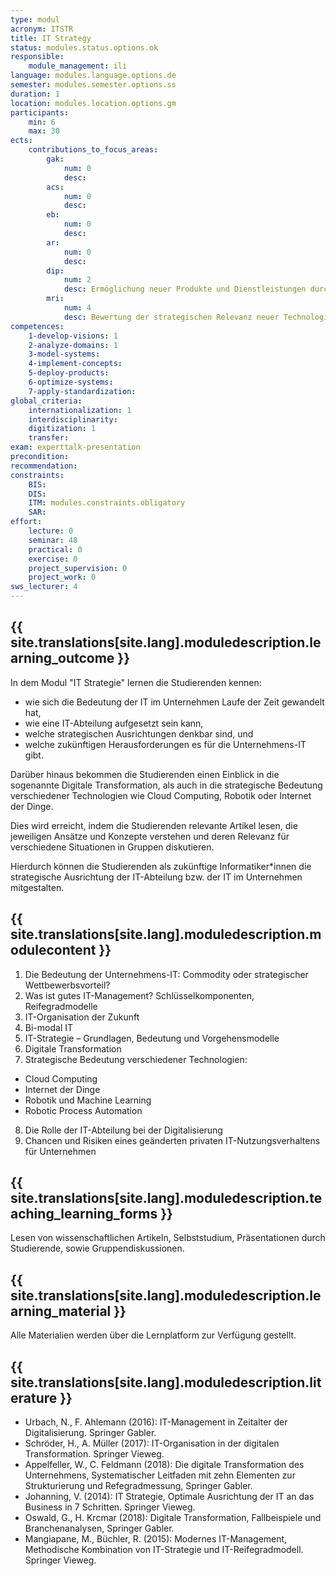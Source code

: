 ```yaml
---
type: modul
acronym: ITSTR
title: IT Strategy
status: modules.status.options.ok
responsible: 
    module_management: ili
language: modules.language.options.de
semester: modules.semester.options.ss
duration: 1
location: modules.location.options.gm
participants:
    min: 6
    max: 30
ects: 
    contributions_to_focus_areas:
        gak: 
            num: 0
            desc:
        acs: 
            num: 0
            desc:
        eb: 
            num: 0
            desc:
        ar: 
            num: 0
            desc:
        dip: 
            num: 2
            desc: Ermöglichung neuer Produkte und Dienstleistungen durch eine flexible IT
        mri: 
            num: 4
            desc: Bewertung der strategischen Relevanz neuer Technologien; Entwicklung einer IT-Strategie für ein Unternehmen
competences:
    1-develop-visions: 1
    2-analyze-domains: 1
    3-model-systems: 
    4-implement-concepts:
    5-deploy-products:
    6-optimize-systems:
    7-apply-standardization:
global_criteria:
    internationalization: 1
    interdisciplinarity:
    digitization: 1
    transfer:
exam: experttalk-presentation
precondition: 
recommendation: 
constraints:
    BIS: 
    DIS: 
    ITM: modules.constraints.obligatory
    SAR: 
effort:
    lecture: 0
    seminar: 48
    practical: 0
    exercise: 0
    project_supervision: 0
    project_work: 0
sws_lecturer: 4  
---
```




## {{ site.translations[site.lang].moduledescription.learning_outcome }}
<!-- Learning Outcome -->

In dem Modul "IT Strategie" lernen die Studierenden kennen:
* wie sich die Bedeutung der IT im Unternehmen Laufe der Zeit gewandelt hat, 
* wie eine IT-Abteilung aufgesetzt sein kann, 
* welche strategischen Ausrichtungen denkbar sind, und
* welche zukünftigen Herausforderungen es für die Unternehmens-IT gibt.

Darüber hinaus bekommen die Studierenden einen Einblick in die sogenannte Digitale Transformation, 
als auch in die strategische Bedeutung verschiedener Technologien wie Cloud Computing, Robotik oder Internet der Dinge. 


Dies wird erreicht, indem die Studierenden relevante Artikel lesen, die jeweiligen Ansätze und Konzepte verstehen
und deren Relevanz für verschiedene Situationen in Gruppen diskutieren.


Hierdurch können die Studierenden als zukünftige Informatiker\*innen die strategische Ausrichtung der IT-Abteilung bzw. der IT im Unternehmen mitgestalten. 

  
## {{ site.translations[site.lang].moduledescription.modulecontent }}
<!-- Modulinhalt -->

1. Die Bedeutung der Unternehmens-IT: Commodity oder strategischer Wettbewerbsvorteil?
2. Was ist gutes IT-Management? Schlüsselkomponenten, Reifegradmodelle
3. IT-Organisation der Zukunft
4. Bi-modal IT
5. IT-Strategie – Grundlagen, Bedeutung und Vorgehensmodelle 
6. Digitale Transformation
7. Strategische Bedeutung verschiedener Technologien:
* Cloud Computing
* Internet der Dinge
* Robotik und Machine Learning 
* Robotic Process Automation
8. Die Rolle der IT-Abteilung bei der Digitalisierung
9. Chancen und Risiken eines geänderten privaten IT-Nutzungsverhaltens für Unternehmen


## {{ site.translations[site.lang].moduledescription.teaching_learning_forms }}
<!-- Lehr- und Lernformen -->

Lesen von wissenschaftlichen Artikeln, Selbststudium, Präsentationen durch Studierende, sowie Gruppendiskussionen. 


## {{ site.translations[site.lang].moduledescription.learning_material }}
<!-- Zur Verfügung gestelltes Lehrmaterial -->

Alle Materialien werden über die Lernplatform zur Verfügung gestellt.


## {{ site.translations[site.lang].moduledescription.literature }}
<!-- Weiterführende Literatur -->

* Urbach, N., F. Ahlemann (2016): IT-Management in Zeitalter der Digitalisierung. Springer Gabler.
* Schröder, H., A. Müller (2017): IT-Organisation in der digitalen Transformation. Springer Vieweg.
* Appelfeller, W., C. Feldmann (2018): Die digitale Transformation des Unternehmens, Systematischer Leitfaden mit zehn Elementen zur Strukturierung und Refegradmessung, Springer Gabler.
* Johanning, V. (2014): IT Strategie, Optimale Ausrichtung der IT an das Business in 7 Schritten. Springer Vieweg.
* Oswald, G., H. Krcmar (2018): Digitale Transformation, Fallbeispiele und Branchenanalysen, Springer Gabler. 
* Mangiapane, M., Büchler, R. (2015): Modernes IT-Management, Methodische Kombination von IT-Strategie und IT-Reifegradmodell. Springer Vieweg. 
